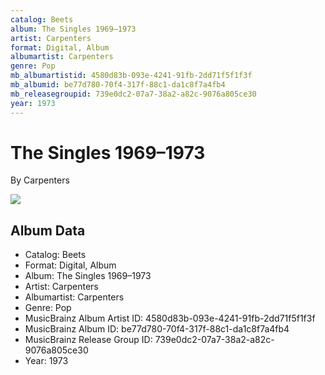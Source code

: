 ```yaml
---
catalog: Beets
album: The Singles 1969–1973
artist: Carpenters
format: Digital, Album
albumartist: Carpenters
genre: Pop
mb_albumartistid: 4580d83b-093e-4241-91fb-2dd71f5f1f3f
mb_albumid: be77d780-70f4-317f-88c1-da1c8f7a4fb4
mb_releasegroupid: 739e0dc2-07a7-38a2-a82c-9076a805ce30
year: 1973
---
```


# The Singles 1969–1973

By Carpenters

![](../../assets/beetscovers/Carpenters-The_Singles_1969–1973.jpg)

## Album Data

- Catalog: Beets
- Format: Digital, Album
- Album: The Singles 1969–1973
- Artist: Carpenters
- Albumartist: Carpenters
- Genre: Pop
- MusicBrainz Album Artist ID: 4580d83b-093e-4241-91fb-2dd71f5f1f3f
- MusicBrainz Album ID: be77d780-70f4-317f-88c1-da1c8f7a4fb4
- MusicBrainz Release Group ID: 739e0dc2-07a7-38a2-a82c-9076a805ce30
- Year: 1973

